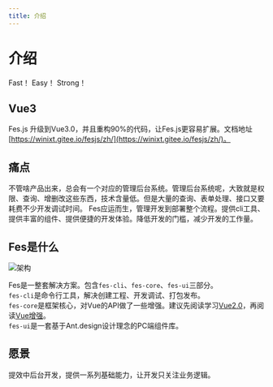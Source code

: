 ```yaml
---
title: 介绍
---
```

# 介绍

Fast！ Easy！ Strong！


## Vue3
Fes.js 升级到Vue3.0，并且重构90%的代码，让Fes.js更容易扩展。文档地址[https://winixt.gitee.io/fesjs/zh/](https://winixt.gitee.io/fesjs/zh/)。

## 痛点

不管啥产品出来，总会有一个对应的管理后台系统。管理后台系统呢，大致就是权限、查询、增删改这些东西，技术含量低。但是大量的查询、表单处理、接口又要耗费不少开发调试时间。
Fes应运而生，管理开发到部署整个流程。提供cli工具、提供丰富的组件、提供便捷的开发体验。降低开发的门槛，减少开发的工作量。

## Fes是什么
![架构](../../images/framework.jpg)

Fes是一整套解决方案。包含`fes-cli`、`fes-core`、`fes-ui`三部分。   
`fes-cli`是命令行工具，解决创建工程、开发调试、打包发布。   
`fes-core`是框架核心，对Vue的API做了一些增强。建议先阅读学习[Vue2.0](https://cn.vuejs.org/v2/guide/)，再阅读[Vue增强](/guide/option.html)。        
`fes-ui`是一套基于Ant.design设计理念的PC端组件库。

## 愿景

提效中后台开发，提供一系列基础能力，让开发只关注业务逻辑。

